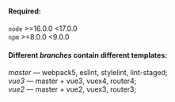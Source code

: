 #### Required:
`node` >=16.0.0 <17.0.0  
`npm` >=8.0.0 <9.0.0  

#### Different *branches* contain different templates:
*master* — webpack5, eslint, stylelint, lint-staged;  
*vue3* — master + vue3, vuex4, router4;  
*vue2* — master + vue2, vuex3, router3;  
